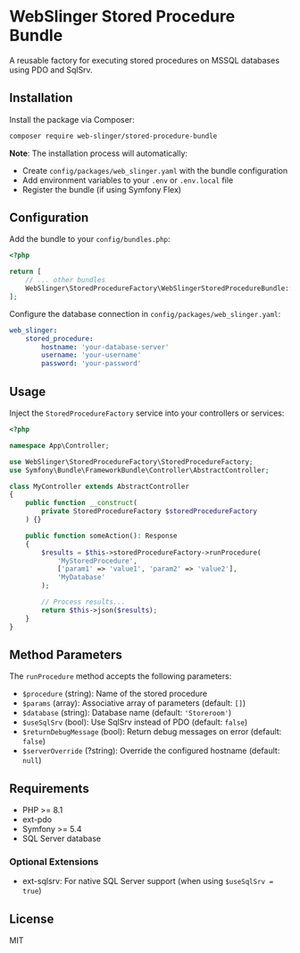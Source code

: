 # WebSlinger Stored Procedure Bundle

A reusable factory for executing stored procedures on MSSQL databases using PDO and SqlSrv.

## Installation

Install the package via Composer:

```bash
composer require web-slinger/stored-procedure-bundle
```

**Note**: The installation process will automatically:
- Create `config/packages/web_slinger.yaml` with the bundle configuration
- Add environment variables to your `.env` or `.env.local` file
- Register the bundle (if using Symfony Flex)

## Configuration

Add the bundle to your `config/bundles.php`:

```php
<?php

return [
    // ... other bundles
    WebSlinger\StoredProcedureFactory\WebSlingerStoredProcedureBundle::class => ['all' => true],
];
```

Configure the database connection in `config/packages/web_slinger.yaml`:

```yaml
web_slinger:
    stored_procedure:
        hostname: 'your-database-server'
        username: 'your-username'
        password: 'your-password'
```

## Usage

Inject the `StoredProcedureFactory` service into your controllers or services:

```php
<?php

namespace App\Controller;

use WebSlinger\StoredProcedureFactory\StoredProcedureFactory;
use Symfony\Bundle\FrameworkBundle\Controller\AbstractController;

class MyController extends AbstractController
{
    public function __construct(
        private StoredProcedureFactory $storedProcedureFactory
    ) {}

    public function someAction(): Response
    {
        $results = $this->storedProcedureFactory->runProcedure(
            'MyStoredProcedure',
            ['param1' => 'value1', 'param2' => 'value2'],
            'MyDatabase'
        );

        // Process results...
        return $this->json($results);
    }
}
```

## Method Parameters

The `runProcedure` method accepts the following parameters:

- `$procedure` (string): Name of the stored procedure
- `$params` (array): Associative array of parameters (default: `[]`)
- `$database` (string): Database name (default: `'Storeroom'`)
- `$useSqlSrv` (bool): Use SqlSrv instead of PDO (default: `false`)
- `$returnDebugMessage` (bool): Return debug messages on error (default: `false`)
- `$serverOverride` (?string): Override the configured hostname (default: `null`)

## Requirements

- PHP >= 8.1
- ext-pdo
- Symfony >= 5.4
- SQL Server database

### Optional Extensions

- ext-sqlsrv: For native SQL Server support (when using `$useSqlSrv = true`)

## License

MIT